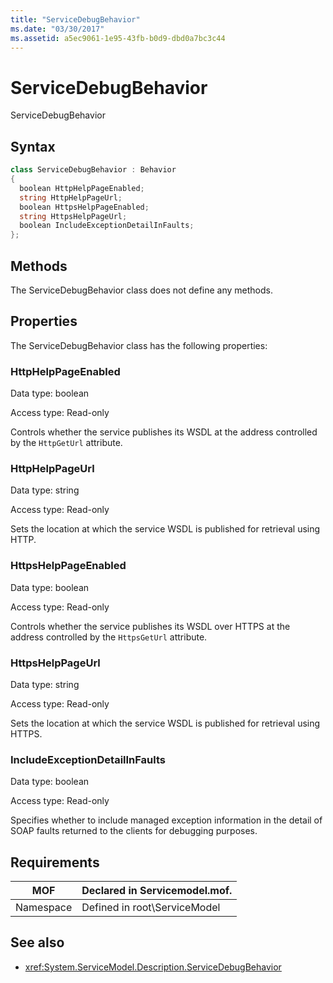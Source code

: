 ```yaml
---
title: "ServiceDebugBehavior"
ms.date: "03/30/2017"
ms.assetid: a5ec9061-1e95-43fb-b0d9-dbd0a7bc3c44
---
```

# ServiceDebugBehavior
ServiceDebugBehavior  
  
## Syntax  
  
```csharp
class ServiceDebugBehavior : Behavior  
{  
  boolean HttpHelpPageEnabled;  
  string HttpHelpPageUrl;  
  boolean HttpsHelpPageEnabled;  
  string HttpsHelpPageUrl;  
  boolean IncludeExceptionDetailInFaults;  
};  
```  
  
## Methods  
 The ServiceDebugBehavior class does not define any methods.  
  
## Properties  
 The ServiceDebugBehavior class has the following properties:  
  
### HttpHelpPageEnabled  
 Data type: boolean  
  
 Access type: Read-only  
  
 Controls whether the service publishes its WSDL at the address controlled by the `HttpGetUrl` attribute.  
  
### HttpHelpPageUrl  
 Data type: string  
  
 Access type: Read-only  
  
 Sets the location at which the service WSDL is published for retrieval using HTTP.  
  
### HttpsHelpPageEnabled  
 Data type: boolean  
  
 Access type: Read-only  
  
 Controls whether the service publishes its WSDL over HTTPS at the address controlled by the `HttpsGetUrl` attribute.  
  
### HttpsHelpPageUrl  
 Data type: string  
  
 Access type: Read-only  
  
 Sets the location at which the service WSDL is published for retrieval using HTTPS.  
  
### IncludeExceptionDetailInFaults  
 Data type: boolean  
  
 Access type: Read-only  
  
 Specifies whether to include managed exception information in the detail of SOAP faults returned to the clients for debugging purposes.  
  
## Requirements  
  
|MOF|Declared in Servicemodel.mof.|  
|---------|-----------------------------------|  
|Namespace|Defined in root\ServiceModel|  
  
## See also

- <xref:System.ServiceModel.Description.ServiceDebugBehavior>
